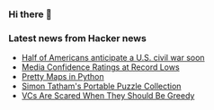 ### Hi there 👋

<!--
**arashid-sh/arashid-sh** is a ✨ _special_ ✨ repository because its `README.md` (this file) appears on your GitHub profile.

Here are some ideas to get you started:

- 🔭 I’m currently working on ...
- 🌱 I’m currently learning ...
- 👯 I’m looking to collaborate on ...
- 🤔 I’m looking for help with ...
- 💬 Ask me about ...
- 📫 How to reach me: ...
- 😄 Pronouns: ...
- ⚡ Fun fact: ...
-->

### Latest news from Hacker news
<!-- BLOG-POST-LIST:START -->
- [Half of Americans anticipate a U.S. civil war soon](https://www.science.org/content/article/half-of-americans-anticipate-a-us-civil-war-soon-survey-finds)
- [Media Confidence Ratings at Record Lows](https://news.gallup.com/poll/394817/media-confidence-ratings-record-lows.aspx)
- [Pretty Maps in Python](https://tech.marksblogg.com/pretty-maps-in-python.html)
- [Simon Tatham&#39;s Portable Puzzle Collection](https://www.chiark.greenend.org.uk/~sgtatham/puzzles/)
- [VCs Are Scared When They Should Be Greedy](https://blog.aaronkharris.com/vcs-are-scared-when-they-should-be-greedy)
<!-- BLOG-POST-LIST:END -->
